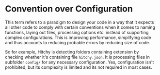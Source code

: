 # Convention over Configuration

This term refers to a paradigm to design your code in a way that it expects all other code to comply with certain conventions when it comes to naming functions, laying out files, processing options etc. instead of supporting complex configurations. This is improving performance, simplifying code and thus accounts to reducing probable errors by reducing size of code.

So for example, Hitchy is detecting folders containing extension by checking whether it's containing file `hitchy.json`. It is processing files in subfolder `config/` for any necessary configuration. Yes, configuration isn't prohibited, but its complexity is limited and its not required in most cases.
